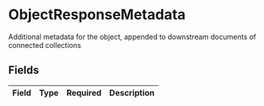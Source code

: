 # ObjectResponseMetadata

Additional metadata for the object, appended to downstream documents of connected collections


## Fields

| Field       | Type        | Required    | Description |
| ----------- | ----------- | ----------- | ----------- |